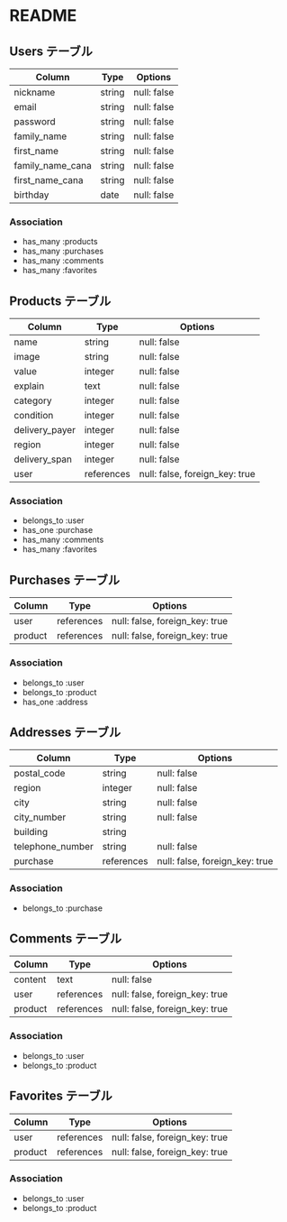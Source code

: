 # README

## Users テーブル
| Column           | Type    | Options     |
| ---------------- | ------- | ----------- |
| nickname         | string  | null: false |
| email            | string  | null: false |
| password         | string  | null: false |
| family_name      | string  | null: false |
| first_name       | string  | null: false |
| family_name_cana | string  | null: false |
| first_name_cana  | string  | null: false |
| birthday         | date    | null: false |
### Association
- has_many :products
- has_many :purchases
- has_many :comments
- has_many :favorites

## Products テーブル
| Column         | Type       | Options                         |
| -------------- | ---------- | ------------------------------- |
| name           | string     | null: false                     |
| image          | string     | null: false                     |
| value          | integer    | null: false                     |
| explain        | text       | null: false                     |
| category       | integer    | null: false                     |
| condition      | integer    | null: false                     |
| delivery_payer | integer    | null: false                     |
| region         | integer    | null: false                     |
| delivery_span  | integer    | null: false                     |
| user           | references | null: false, foreign_key: true  |
### Association
- belongs_to :user
- has_one :purchase
- has_many :comments
- has_many :favorites

## Purchases テーブル
| Column         | Type       | Options                         |
| -------------- | ---------- | ------------------------------- |
| user           | references | null: false, foreign_key: true  |
| product        | references | null: false, foreign_key: true  |
### Association
- belongs_to :user
- belongs_to :product
- has_one :address

## Addresses テーブル
| Column           | Type       | Options                         |
| ---------------- | ---------- | ------------------------------- |
| postal_code      | string     | null: false                     |
| region           | integer    | null: false                     |
| city             | string     | null: false                     |
| city_number      | string     | null: false                     |
| building         | string     |                                 |
| telephone_number | string     | null: false                     |
| purchase         | references | null: false, foreign_key: true  |
### Association
- belongs_to :purchase

## Comments テーブル
| Column  | Type       | Options                         |
| ------- | ---------- | ------------------------------- |
| content | text       | null: false                     |
| user    | references | null: false, foreign_key: true  |
| product | references | null: false, foreign_key: true  |
### Association
- belongs_to :user
- belongs_to :product

## Favorites テーブル
| Column  | Type       | Options                         |
| ------- | ---------- | ------------------------------- |
| user    | references | null: false, foreign_key: true  |
| product | references | null: false, foreign_key: true  |
### Association
- belongs_to :user
- belongs_to :product